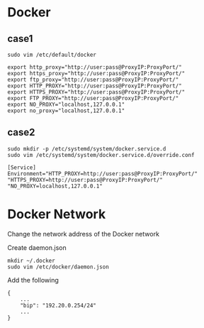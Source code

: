 # Docker
## case1
```
sudo vim /etc/default/docker
```
```
export http_proxy="http://user:pass@ProxyIP:ProxyPort/"
export https_proxy="http://user:pass@ProxyIP:ProxyPort/"
export ftp_proxy="http://user:pass@ProxyIP:ProxyPort/"
export HTTP_PROXY="http://user:pass@ProxyIP:ProxyPort/"
export HTTPS_PROXY="http://user:pass@ProxyIP:ProxyPort/"
export FTP_PROXY="http://user:pass@ProxyIP:ProxyPort/"
export NO_PROXY="localhost,127.0.0.1"
export no_proxy="localhost,127.0.0.1"
```

## case2
```
sudo mkdir -p /etc/systemd/system/docker.service.d
sudo vim /etc/systemd/system/docker.service.d/override.conf
```

```
[Service]
Environment="HTTP_PROXY=http://user:pass@ProxyIP:ProxyPort/" "HTTPS_PROXY=http://user:pass@ProxyIP:ProxyPort/" "NO_PROXY=localhost,127.0.0.1"
```

# Docker Network
Change the network address of the Docker network

Create daemon.json
```
mkdir ~/.docker
sudo vim /etc/docker/daemon.json
```

Add the following
```
{
    ...
    "bip": "192.20.0.254/24"
    ...
}
```